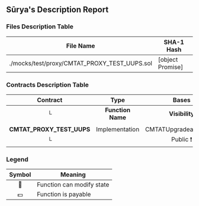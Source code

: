## Sūrya's Description Report

### Files Description Table


|  File Name  |  SHA-1 Hash  |
|-------------|--------------|
| ./mocks/test/proxy/CMTAT_PROXY_TEST_UUPS.sol | [object Promise] |


### Contracts Description Table


|  Contract  |         Type        |       Bases      |                  |                 |
|:----------:|:-------------------:|:----------------:|:----------------:|:---------------:|
|     └      |  **Function Name**  |  **Visibility**  |  **Mutability**  |  **Modifiers**  |
||||||
| **CMTAT_PROXY_TEST_UUPS** | Implementation | CMTATUpgradeableUUPS |||
| └ | <Constructor> | Public ❗️ | 🛑  | CMTATUpgradeableUUPS |


### Legend

|  Symbol  |  Meaning  |
|:--------:|-----------|
|    🛑    | Function can modify state |
|    💵    | Function is payable |
